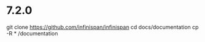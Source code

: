 # 7.2.0

git clone https://github.com/infinispan/infinispan
cd docs/documentation
cp -R * <target-url>/documentation

